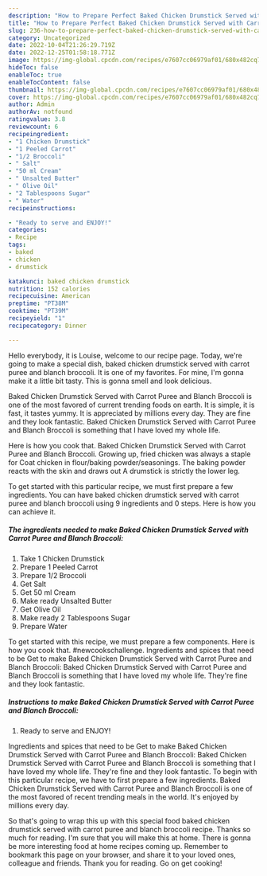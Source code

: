```yaml
---
description: "How to Prepare Perfect Baked Chicken Drumstick Served with Carrot Puree and Blanch Broccoli"
title: "How to Prepare Perfect Baked Chicken Drumstick Served with Carrot Puree and Blanch Broccoli"
slug: 236-how-to-prepare-perfect-baked-chicken-drumstick-served-with-carrot-puree-and-blanch-broccoli
category: Uncategorized
date: 2022-10-04T21:26:29.719Z
date: 2022-12-25T01:58:18.771Z
image: https://img-global.cpcdn.com/recipes/e7607cc06979af01/680x482cq70/baked-chicken-drumstick-served-with-carrot-puree-and-blanch-broccoli-recipe-main-photo.jpg
hideToc: false
enableToc: true
enableTocContent: false
thumbnail: https://img-global.cpcdn.com/recipes/e7607cc06979af01/680x482cq70/baked-chicken-drumstick-served-with-carrot-puree-and-blanch-broccoli-recipe-main-photo.jpg
cover: https://img-global.cpcdn.com/recipes/e7607cc06979af01/680x482cq70/baked-chicken-drumstick-served-with-carrot-puree-and-blanch-broccoli-recipe-main-photo.jpg
author: Admin
authorAv: notfound
ratingvalue: 3.8
reviewcount: 6
recipeingredient:
- "1 Chicken Drumstick"
- "1 Peeled Carrot"
- "1/2 Broccoli"
- " Salt"
- "50 ml Cream"
- " Unsalted Butter"
- " Olive Oil"
- "2 Tablespoons Sugar"
- " Water"
recipeinstructions:

- "Ready to serve and ENJOY!"
categories:
- Recipe
tags:
- baked
- chicken
- drumstick

katakunci: baked chicken drumstick 
nutrition: 152 calories
recipecuisine: American
preptime: "PT38M"
cooktime: "PT39M"
recipeyield: "1"
recipecategory: Dinner

---
```



Hello everybody, it is Louise, welcome to our recipe page. Today, we're going to make a special dish, baked chicken drumstick served with carrot puree and blanch broccoli. It is one of my favorites. For mine, I'm gonna make it a little bit tasty. This is gonna smell and look delicious.

Baked Chicken Drumstick Served with Carrot Puree and Blanch Broccoli is one of the most favored of current trending foods on earth. It is simple, it is fast, it tastes yummy. It is appreciated by millions every day. They are fine and they look fantastic. Baked Chicken Drumstick Served with Carrot Puree and Blanch Broccoli is something that I have loved my whole life.

Here is how you cook that. Baked Chicken Drumstick Served with Carrot Puree and Blanch Broccoli. Growing up, fried chicken was always a staple for Coat chicken in flour/baking powder/seasonings. The baking powder reacts with the skin and draws out A drumstick is strictly the lower leg.


To get started with this particular recipe, we must first prepare a few ingredients. You can have baked chicken drumstick served with carrot puree and blanch broccoli using 9 ingredients and 0 steps. Here is how you can achieve it.

<!--inarticleads1-->

##### The ingredients needed to make Baked Chicken Drumstick Served with Carrot Puree and Blanch Broccoli:

1. Take 1 Chicken Drumstick
1. Prepare 1 Peeled Carrot
1. Prepare 1/2 Broccoli
1. Get  Salt
1. Get 50 ml Cream
1. Make ready  Unsalted Butter
1. Get  Olive Oil
1. Make ready 2 Tablespoons Sugar
1. Prepare  Water


To get started with this recipe, we must prepare a few components. Here is how you cook that. #newcookschallenge. Ingredients and spices that need to be Get to make Baked Chicken Drumstick Served with Carrot Puree and Blanch Broccoli: Baked Chicken Drumstick Served with Carrot Puree and Blanch Broccoli is something that I have loved my whole life. They&#39;re fine and they look fantastic. 

<!--inarticleads2-->

##### Instructions to make Baked Chicken Drumstick Served with Carrot Puree and Blanch Broccoli:


1. Ready to serve and ENJOY!

Ingredients and spices that need to be Get to make Baked Chicken Drumstick Served with Carrot Puree and Blanch Broccoli: Baked Chicken Drumstick Served with Carrot Puree and Blanch Broccoli is something that I have loved my whole life. They&#39;re fine and they look fantastic. To begin with this particular recipe, we have to first prepare a few ingredients. Baked Chicken Drumstick Served with Carrot Puree and Blanch Broccoli is one of the most favored of recent trending meals in the world. It&#39;s enjoyed by millions every day. 

So that's going to wrap this up with this special food baked chicken drumstick served with carrot puree and blanch broccoli recipe. Thanks so much for reading. I'm sure that you will make this at home. There is gonna be more interesting food at home recipes coming up. Remember to bookmark this page on your browser, and share it to your loved ones, colleague and friends. Thank you for reading. Go on get cooking!
